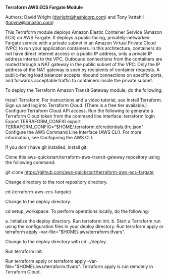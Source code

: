 **Terraform AWS ECS Fargate Module**

Authors: David Wright (dwright@hashicorp.com) and Tony Vattahil (tonynv@amazon.com)

This Terraform module deploys Amazon Elastic Container Service (Amazon ECS) on AWS Fargate. It deploys a public facing, privately-networked Fargate service with a private subnet in an Amazon Virtual Private Cloud (VPC) to run your application containers. In this architecture, containers do not have direct internet access or a public IP address, only a private IP address internal to the VPC. Outbound connections from the containers are routed through a NAT gateway in the public subnet of the VPC. Only the IP address of the NAT gateway is seen by recipients of container requests. A public-facing load balancer accepts inbound connections on specific ports, and forwards acceptable traffic to containers inside the private subnet.

To deploy the Terraform Amazon Transit Gateway module, do the following:

Install Terraform. For instructions and a video tutorial, see Install Terraform.
Sign up and log into Terraform Cloud. (There is a free tier available.)
Configure Terraform Cloud API access. Run the following to generate a Terraform Cloud token from the command line interface:
terraform login
Export TERRAFORM_CONFIG
export TERRAFORM_CONFIG="$HOME/.terraform.d/credentials.tfrc.json"
Configure the AWS Command Line Interface (AWS CLI). For more information, see Configuring the AWS CLI.

If you don't have git installed, install git.

Clone this aws-quickstart/terraform-aws-transit-gateway repository using the following command:

git clone https://github.com/aws-quickstart/terraform-aws-ecs-fargate

Change directory to the root repository directory.

cd /terraform-aws-ecs-fargate/

Change to the deploy directory.

cd setup_workspace.
To perform operations locally, do the following:

a. Initialize the deploy directory. Run terraform init.
b. Start a Terraform run using the configuration files in your deploy directory. Run terraform apply or terraform apply -var-file="$HOME/.aws/terraform.tfvars".

Change to the deploy directory with cd ../deploy.

Run terraform init.

Run terraform apply or terraform apply -var-file="$HOME/.aws/terraform.tfvars". Terraform apply is run remotely in Terraform Cloud.
